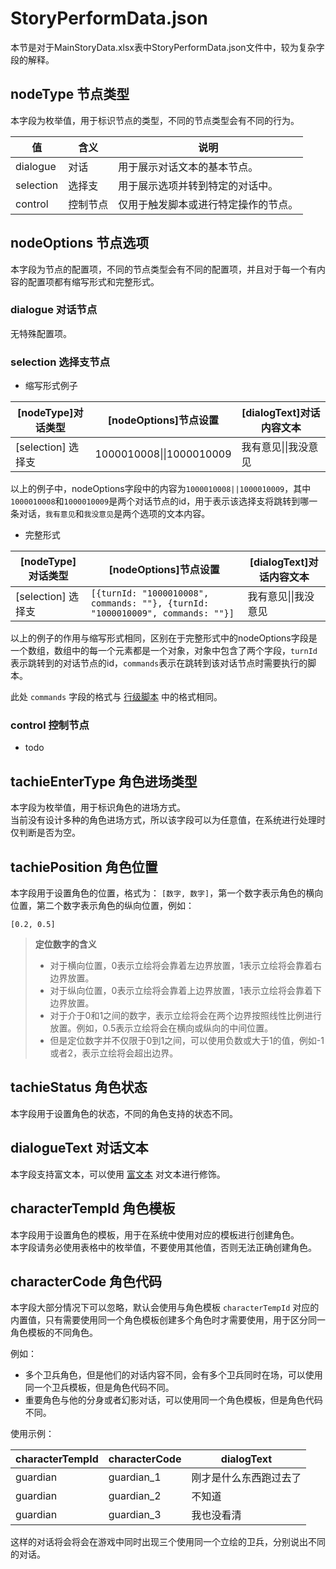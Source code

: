 # StoryPerformData.json

本节是对于MainStoryData.xlsx表中StoryPerformData.json文件中，较为复杂字段的解释。

## nodeType 节点类型

本字段为枚举值，用于标识节点的类型，不同的节点类型会有不同的行为。

| 值         | 含义   | 说明                 |
|-----------|------|--------------------|
| dialogue  | 对话   | 用于展示对话文本的基本节点。     |
| selection | 选择支  | 用于展示选项并转到特定的对话中。   |
| control   | 控制节点 | 仅用于触发脚本或进行特定操作的节点。 |

## nodeOptions 节点选项

本字段为节点的配置项，不同的节点类型会有不同的配置项，并且对于每一个有内容的配置项都有缩写形式和完整形式。

### dialogue 对话节点

无特殊配置项。

### selection 选择支节点

- 缩写形式例子

| [nodeType]对话类型  | [nodeOptions]节点设置        | [dialogText]对话内容文本 |
|-----------------|--------------------------|--------------------|
| [selection] 选择支 | 1000010008\|\|1000010009 | 我有意见\|\|我没意见       |

以上的例子中，nodeOptions字段中的内容为`1000010008||1000010009`，其中`1000010008`和`1000010009`是两个对话节点的id，用于表示该选择支将跳转到哪一条对话，`我有意见`和`我没意见`是两个选项的文本内容。

- 完整形式

| [nodeType]对话类型  | [nodeOptions]节点设置                                                              | [dialogText]对话内容文本 |
|-----------------|--------------------------------------------------------------------------------|--------------------|
| [selection] 选择支 | `[{turnId: "1000010008", commands: ""}, {turnId: "1000010009", commands: ""}]` | 我有意见\|\|我没意见       |

以上的例子的作用与缩写形式相同，区别在于完整形式中的nodeOptions字段是一个数组，数组中的每一个元素都是一个对象，对象中包含了两个字段，`turnId`表示跳转到的对话节点的id，`commands`表示在跳转到该对话节点时需要执行的脚本。

此处 `commands` 字段的格式与 [行级脚本](../scripts/line-scripts) 中的格式相同。

### control 控制节点

- todo

## tachieEnterType 角色进场类型

本字段为枚举值，用于标识角色的进场方式。\
当前没有设计多种的角色进场方式，所以该字段可以为任意值，在系统进行处理时仅判断是否为空。

## tachiePosition 角色位置

本字段用于设置角色的位置，格式为： `[数字, 数字]`，第一个数字表示角色的横向位置，第二个数字表示角色的纵向位置，例如：
```text
[0.2, 0.5]
```

> **定位数字的含义**
> - 对于横向位置，0表示立绘将会靠着左边界放置，1表示立绘将会靠着右边界放置。
> - 对于纵向位置，0表示立绘将会靠着上边界放置，1表示立绘将会靠着下边界放置。
> - 对于介于0和1之间的数字，表示立绘将会在两个边界按照线性比例进行放置。例如，0.5表示立绘将会在横向或纵向的中间位置。
> - 但是定位数字并不仅限于0到1之间，可以使用负数或大于1的值，例如-1或者2，表示立绘将会超出边界。
 
## tachieStatus 角色状态

本字段用于设置角色的状态，不同的角色支持的状态不同。

## dialogueText 对话文本

本字段支持富文本，可以使用 [富文本](../commonly-used/rich-text) 对文本进行修饰。

## characterTempId 角色模板

本字段用于设置角色的模板，用于在系统中使用对应的模板进行创建角色。\
本字段请务必使用表格中的枚举值，不要使用其他值，否则无法正确创建角色。

## characterCode 角色代码
本字段大部分情况下可以忽略，默认会使用与角色模板 `characterTempId` 对应的内置值，只有需要使用同一个角色模板创建多个角色时才需要使用，用于区分同一角色模板的不同角色。

例如：
- 多个卫兵角色，但是他们的对话内容不同，会有多个卫兵同时在场，可以使用同一个卫兵模板，但是角色代码不同。
- 重要角色与他的分身或者幻影对话，可以使用同一个角色模板，但是角色代码不同。

使用示例：

| characterTempId | characterCode | dialogText  |
|-----------------|---------------|-------------|
| guardian        | guardian_1    | 刚才是什么东西跑过去了 |
| guardian        | guardian_2    | 不知道         |
| guardian        | guardian_3    | 我也没看清       |

这样的对话将会将会在游戏中同时出现三个使用同一个立绘的卫兵，分别说出不同的对话。

